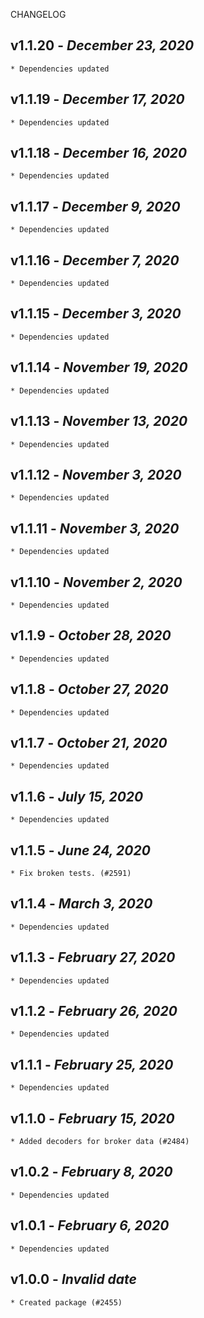 <!--
changelogUtils.file is auto-generated using the monorepo-scripts package. Don't edit directly.
Edit the package's CHANGELOG.json file only.
-->

CHANGELOG

## v1.1.20 - _December 23, 2020_

    * Dependencies updated

## v1.1.19 - _December 17, 2020_

    * Dependencies updated

## v1.1.18 - _December 16, 2020_

    * Dependencies updated

## v1.1.17 - _December 9, 2020_

    * Dependencies updated

## v1.1.16 - _December 7, 2020_

    * Dependencies updated

## v1.1.15 - _December 3, 2020_

    * Dependencies updated

## v1.1.14 - _November 19, 2020_

    * Dependencies updated

## v1.1.13 - _November 13, 2020_

    * Dependencies updated

## v1.1.12 - _November 3, 2020_

    * Dependencies updated

## v1.1.11 - _November 3, 2020_

    * Dependencies updated

## v1.1.10 - _November 2, 2020_

    * Dependencies updated

## v1.1.9 - _October 28, 2020_

    * Dependencies updated

## v1.1.8 - _October 27, 2020_

    * Dependencies updated

## v1.1.7 - _October 21, 2020_

    * Dependencies updated

## v1.1.6 - _July 15, 2020_

    * Dependencies updated

## v1.1.5 - _June 24, 2020_

    * Fix broken tests. (#2591)

## v1.1.4 - _March 3, 2020_

    * Dependencies updated

## v1.1.3 - _February 27, 2020_

    * Dependencies updated

## v1.1.2 - _February 26, 2020_

    * Dependencies updated

## v1.1.1 - _February 25, 2020_

    * Dependencies updated

## v1.1.0 - _February 15, 2020_

    * Added decoders for broker data (#2484)

## v1.0.2 - _February 8, 2020_

    * Dependencies updated

## v1.0.1 - _February 6, 2020_

    * Dependencies updated

## v1.0.0 - _Invalid date_

    * Created package (#2455)
